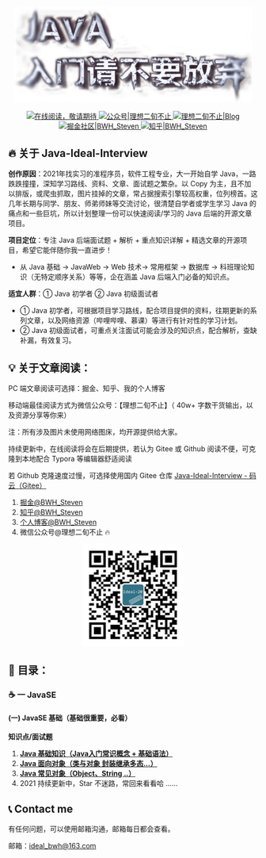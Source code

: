 

<p align="center">
    <a href="#" target="_blank">
        <img src="images/common-001.png" style="zoom:80%">
	</a>
</p>
<p align="center">
    <a href="#">
        <img src="https://img.shields.io/badge/%E5%9C%A8%E7%BA%BF%E9%98%85%E8%AF%BB-read-%2303899b" alt="在线阅读，敬请期待">
    </a>
    <a href="#公众号">
        <img src="https://img.shields.io/badge/%E5%85%AC%E4%BC%97%E5%8F%B7-%E7%90%86%E6%83%B3%E4%BA%8C%E6%97%AC%E4%B8%8D%E6%AD%A2-%2305a6bc" alt="公众号|理想二旬不止">
    </a>
    <a href="https://www.ideal-20.cn">
        <img src="https://img.shields.io/badge/%E4%B8%AA%E4%BA%BA%E5%8D%9A%E5%AE%A2-Blog-%2306b9ce" alt="理想二旬不止|Blog">
    </a>
    <a href="https://juejin.cn/user/1591748568815655">
        <img src="https://img.shields.io/badge/%E6%8E%98%E9%87%91-juejin-%2375ccdf" alt="掘金社区|BWH_Steven">
    </a>
    <a href="https://www.zhihu.com/people/zi-shen-si">
        <img src="https://img.shields.io/badge/%E7%9F%A5%E4%B9%8E-zhihu-%23bce2ef" alt="知乎|BWH_Steven">
    </a>
</p>  

## 🔥️ 关于 Java-Ideal-Interview

**创作原因**：2021年找实习的准程序员，软件工程专业，大一开始自学 Java，一路跌跌撞撞，深知学习路线、资料、文章、面试题之繁杂。以 Copy 为主，且不加以排版，或爬虫抓取，图片挂掉的文章，常占据搜索引擎较高权重，位列榜首。这几年长期与同学、朋友、师弟师妹等交流讨论，很清楚自学者或学生学习 Java 的痛点和一些巨坑，所以计划整理一份可以快速阅读/学习的 Java 后端的开源文章项目。

**项目定位**：专注 Java 后端面试题 + 解析 + 重点知识详解 + 精选文章的开源项目，希望它能伴随你我一直进步！

- 从 Java 基础 -> JavaWeb -> Web 技术-> 常用框架 -> 数据库 -> 科班理论知识（无特定顺序关系）等等，企在涵盖 Java 后端入门必备的知识点。

**适宜人群**：① Java 初学者 ② Java 初级面试者

- ① Java 初学者，可根据项目学习路线，配合项目提供的资料，往期更新的系列文章，以及网络资源（哔哩哔哩、慕课）等进行有针对性的学习计划。
- ② Java 初级面试者，可重点关注面试可能会涉及的知识点，配合解析，查缺补漏，有效复习。

## 💡 关于文章阅读：

PC 端文章阅读可选择：掘金、知乎、我的个人博客

移动端最佳阅读方式为微信公众号：【理想二旬不止】（ 40w+ 字数干货输出，以及资源分享等你来）

注：所有涉及图片未使用网络图床，均开源提供给大家。

持续更新中，在线阅读将会在后期提供，若认为 Gitee 或 Github 阅读不便，可克隆到本地配合 Typora 等编辑器舒适阅读

若 Github 克隆速度过慢，可选择使用国内 Gitee 仓库 [Java-Ideal-Interview - 码云（Gitee） ](https://gitee.com/ideal-20/java-ideal-interview)

1. [掘金@BWH_Steven](https://juejin.cn/user/1591748568815655)
2. [知乎@BWH_Steven](https://www.zhihu.com/people/zi-shen-si)
3. [个人博客@BWH_Steven](https://www.ideal-20.cn)
4. 微信公众号@理想二旬不止 🔥️

<p align="center">
    <img src="images/common-002.jpg" style="zoom:80%">
</p>  

## 📖 目录：

### ☕ 一 JavaSE

#### (一) JavaSE 基础（基础很重要，必看）

**知识点/面试题**

1. **[Java 基础知识（Java入门常识概念 + 基础语法）](docs/java/javase-basis/001-Java基础知识.md)**
2. **[Java 面向对象（类与对象 封装继承多态...）](docs/java/javase-basis/002-Java面向对象.md)**
3. **[Java 常见对象（Object、String ..）](docs/java/javase-basis/003-Java常见对象.md)**
4. 2021 持续更新中，Star 不迷路，常回来看看哈 ......

## 📞 Contact me

有任何问题，可以使用邮箱沟通，邮箱每日都会查看。

邮箱：ideal_bwh@163.com



